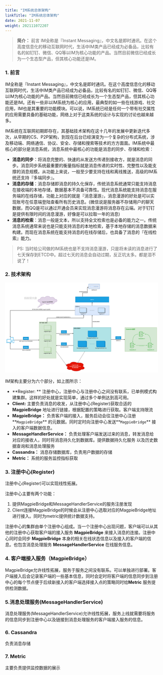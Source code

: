 ```yaml
---
title: "IM系统总体架构"
linkTitle: "IM系统总体架构"
date: 2021-11-07
weight: 202111072207
---
```


> **简介：** 前言 IM全称是『Instant Messaging』，中文名是即时通讯。在这个高度信息化的移动互联网时代，生活中IM类产品已经成为必备品，比较有名的如钉钉、微信、QQ等以IM为核心功能的产品。当然目前微信已经成长为一个生态型产品，但其核心功能还是IM。

### 1. 前言

IM全称是『Instant Messaging』，中文名是即时通讯。在这个高度信息化的移动互联网时代，生活中IM类产品已经成为必备品，比较有名的如钉钉、微信、QQ等以IM为核心功能的产品。当然目前微信已经成长为一个生态型产品，但其核心功能还是IM。还有一些非以IM系统为核心的应用，最典型的如一些在线游戏、社交应用，IM也是其重要的功能模块。可以说，IM系统已经是任何一个带有社交属性的应用需要具备的基础功能，网络上对于这类系统的设计与实现的讨论也越来越多。

IM系统在互联网初期即存在，其基础技术架构在这十几年的发展中更新迭代多次，从早期的CS、P2P架构，到现在后台已经演变为一个复杂的分布式系统，涉及移动端、网络通信、协议、安全、存储和搜索等技术的方方面面。IM系统中最核心的部分是消息系统，消息系统中最核心的功能是消息的同步、存储和检索：

- **消息的同步**：将消息完整的、快速的从发送方传递到接收方，就是消息的同步。消息同步系统最重要的衡量指标就是消息传递的实时性、完整性以及能支撑的消息规模。从功能上来说，一般至少要支持在线和离线推送，高级的IM系统还支持『多端同步』。
- **消息的存储**：消息存储即消息的持久化保存，传统消息系统通常只能支持消息在接收端的本地存储，数据基本不具备可靠性。现代消息系统能支持消息在服务端的在线存储，功能上对应的就是『消息漫游』，消息漫游的好处是可以实现账号在任意端登陆查看所有历史消息。(微信说是服务器不存储用户的聊天数据，而QQ是可以通过开通会员来实现消息漫游将消息存在云端。对于钉钉是提供有限时间的消息漫游，好像是可以拉取一年的消息)
- **消息的检索**：消息一般是文本，所以支持全文检索也是必备的能力之一。传统消息系统通常来说也是只能支持消息的本地检索，基于本地存储的消息数据来构建。而现在消息系统在能支持消息的在线存储后，也具备了消息的『在线检索』能力。

> PS: 当时给公司做的IM系统也是不支持消息漫游，只是将未读的消息进行了七天保存到ETCD中。超过七天的消息会自动过期，反正坑太多。都是泪不说了！

### 2. 技术架构

![IM技术架构图](https://raw.githubusercontent.com/mxsm/picture/main/IM/IM%E6%8A%80%E6%9C%AF%E6%9E%B6%E6%9E%84%E5%9B%BE.png)

IM架构主要分为六个部分，如上图所示：

- **Register: ** 注册中心，注册中心与注册中心之间没有联系，已单例模式构建集群。这样的好处就是实现简单，通过多个单例达到高可用。
- **Client:** 主要负责消息的收发，从注册中心(Register)获取合适的 **MagpieBridge** 地址进行链接，根据配置的策略进行获取。客户端支持限流
- **MagpieBridge：** 负责客户端的接入，服务启动会往注册中心注册**`MagpieBridge`** 的元数据。同时定时向注册中心发送**`MagpieBridge`** 接入的客户端数据信息。
- **MessageHandlerService：** 负责处理客户端发送过来的消息，转发消息给对应的接收人，同时将消息持久化到数据库。提供数据持久化服务 以及历史数据查询和消息处理服务
- **Cassandra：** 消息存储数据库，负责用户数据的存储
- **Metric：** 系统的服务监控指标获取

### 3. 注册中心(Register)

注册中心(Register)可以实现线性拓展。

注册中心主要有两个功能：

1. 提供MagpieBridge和MessageHandlerService的服务注册发现
2. Client连接MagpieBridge的时候会从注册中心选取对应的MagpieBridge地址进行接入。同时为metric提供统计数据支持。

注册中心的集群由单个注册中心组成。当一个注册中心出现问题，客户端可以从其他的注册中心获取客户端的接入服务 **MagpieBridge** 来接入消息的连接。注册中心同时会同步 **MagpieBridge** 本身的相关在线状态信息以及接入的客户端的信息。也包含消息处理服务 **MessageHandlerService** 在线服务信息。

### 4. 客户端接入服务（MagpieBridge）

MagpieBridge允许线性拓展，服务于服务之间没有联系。可以单独进行部署。客户端接入后会记录客户端的一些基本信息，同时会定时将客户端的信息同步到注册中心的每个节点便于后续新接入的客户端选择接入点的策略同时给**Metric** 服务提供检测数据。

### 5.消息处理服务(MessageHandlerService)

消息处理服务(MessageHandlerService)允许线性拓展，服务上线就需要将服务的信息同步到注册中心以及链接到消息处理服务的客户端接入服务的信息。

### 6. Cassandra

负责消息存储

### 7. Metric

主要负责提供监控数据的展示
